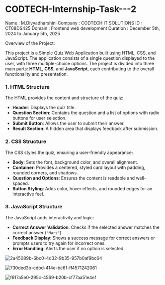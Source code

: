 # CODTECH-Internship-Task---2

Name : M.Divyadharshini
Company : CODTECH IT SOLUTIONS
ID : CT08DS425
Domain : Frontend web development 
Duration : December 5th, 2024 to January 5th, 2025


Overview of the Project:

This project is a Simple Quiz Web Application built using HTML, CSS, and JavaScript. The application consists of a single question displayed to the user, with three multiple-choice options.
The project is divided into three main parts: **HTML**, **CSS**, and **JavaScript**, each contributing to the overall functionality and presentation.

### **1. HTML Structure**
The HTML provides the content and structure of the quiz:
- **Header**: Displays the quiz title.
- **Question Section**: Contains the question and a list of options with radio buttons for user selection.
- **Submit Button**: Allows the user to submit their answer.
- **Result Section**: A hidden area that displays feedback after submission.



### **2. CSS Structure**
The CSS styles the quiz, ensuring a user-friendly appearance:
- **Body**: Sets the font, background color, and overall alignment.
- **Container**: Provides a centered, styled card layout with padding, rounded corners, and shadows.
- **Question and Options**: Ensures the content is readable and well-spaced.
- **Button Styling**: Adds color, hover effects, and rounded edges for an interactive feel.



### **3. JavaScript Structure**
The JavaScript adds interactivity and logic:
- **Correct Answer Validation**: Checks if the selected answer matches the correct answer (`"Mars"`).
- **Feedback Display**: Shows a success message for correct answers or prompts users to try again for incorrect ones.
- **Error Handling**: Alerts the user if no option is selected.

![2a45089b-6bc0-4d32-9b35-957b0af9bc64](https://github.com/user-attachments/assets/03e58d82-f18f-4f9d-80bd-f84720de4955)

![730ded3b-cdbd-414e-bc61-ff4571242061](https://github.com/user-attachments/assets/be262787-0525-4bfd-8c1e-a156944f7226)

![f617a5e0-295c-4569-b20b-cf77aa51e4ef](https://github.com/user-attachments/assets/a4a1e184-6a4c-4075-b75c-57693a7590af)
